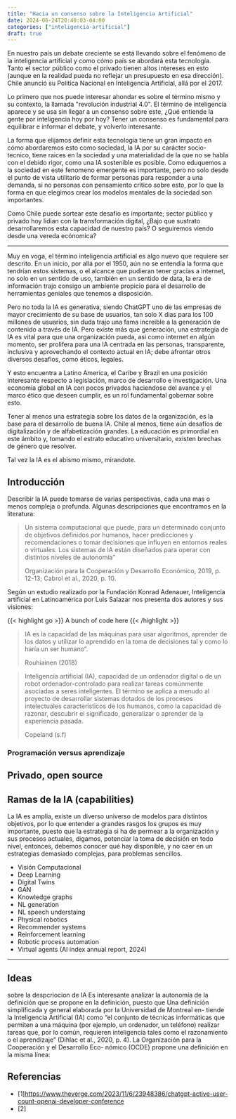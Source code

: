 ```yaml
---
title: "Hacia un consenso sobre la Inteligencia Artificial"
date: 2024-06-24T20:40:03-04:00
categories: ["inteligencia-artificial"]
draft: true
---
```


En nuestro país un debate creciente se está llevando sobre el fenómeno de la inteligencia artificial y como cómo país se abordará esta tecnología. Tanto el sector público como el privado tienen altos intereses en esto (aunque en la realidad pueda no reflejar un presupuesto en esa dirección). Chile anunció su Politica Nacional en Inteligencia Artificial, allá por el 2017.

Lo primero que nos puede interesar ahondar es sobre el término mismo y su contexto, la llamada "revolución industrial 4.0". El término de inteligencia aparece y se usa sin llegar a un consenso sobre este, ¿Qué entiende la gente por inteligencia hoy por hoy? Tener un consenso
es fundamental para equilibrar e informar el debate, y volverlo interesante.

La forma que elijamos definir esta tecnología tiene un gran impacto en cómo abordaremos esto como sociedad, la IA por su carácter socio-tecnico, tiene raices en la sociedad y una materialidad de la que no se habla con el debido rigor, como una IA sostenible es posible. Como eduquemos a la sociedad en este fenomeno emergente es importante, pero no solo desde el punto de vista utilitario de formar personas para responder a una demanda, si no personas con pensamiento critico sobre esto, por lo que la forma en que elegimos crear los modelos mentales de la sociedad son importantes.

Como Chile puede sortear este desafío es importante; sector público y privado hoy lidian con la transformación digital, ¿Bajo que sustrato desarrollaremos esta capacidad de nuestro país? O seguiremos viendo desde una vereda ecónomica?

---

Muy en voga, el término inteligencia artificial es algo nuevo que requiere ser descrito. En un inicio, por allá por el 1950, aún no se entendía la forma que tendrían estos sistemas, o el alcance que pudieran tener gracias a internet, no solo en un sentido de uso, también en un sentido de data, la era de información trajo consigo un ambiente propicio para el desarrollo de herramientas geniales que tenemos a disposición.

Pero no toda la IA es generativa, siendo ChatGPT uno de las empresas de mayor crecimiento de su base de usuarios, tan solo X dias para los 100 millones de usuarios, sin duda trajo una fama increible a la generación de contenido a través de IA. Pero existe más que generación, una estrategia de IA es vital para que una organización pueda, asi como internet en algún momento, ser prolifera para una IA centrada en las personas, transparente, inclusiva y aprovechando el contexto actual en IA; debe afrontar otros diversos desafìos, como éticos, legales.

Y esto encuentra a Latino America, el Caribe y Brazil en una posición interesante respecto a legislación, marco de desarrollo e investigación. Una economia global en IA con pocos privados haciendose del avance y el marco ético que deseen cumplir, es un rol fundamental gobernar sobre esto.

Tener al menos una estrategia sobre los datos de la organización, es la base para el desarrollo de buena IA. Chile al menos, tiene aún desafíos de digitalización y de alfabetización grandes.
La educación es primordial en este ámbito y, tomando el estrato educativo universitario, existen brechas de género que resolver.

Tal vez la IA es el abismo mismo, mirandote.

## Introducción

Describir la IA puede tomarse de varias perspectivas, cada una mas o menos compleja o profunda.
Algunas descripciones que encontramos en la literatura:

> Un sistema computacional que puede, para un determinado conjunto de objetivos definidos por humanos, hacer predicciones y recomendaciones o tomar decisiones que influyen en entornos reales o virtuales. Los sistemas de IA están diseñados para operar con distintos niveles de autonomía”
> 
> Organización para la Cooperación y Desarrollo Económico, 2019, p. 12-13; Cabrol et al., 2020, p. 10.

Según un estudio realizado por la Fundación Konrad Adenauer, Inteligencia artificial en Latinoamérica por Luis Salazar nos presenta dos autores y sus visiones:

{{< highlight go >}} A bunch of code here {{< /highlight >}}

> IA es la capacidad de las máquinas para usar algoritmos, aprender de los datos y utilizar lo aprendido en la toma de decisiones tal y como lo haría un ser humano”.
>
>  Rouhiainen (2018)


> Inteligencia artificial (IA), capacidad de un ordenador digital o de un robot ordenador-controlado para realizar tareas comúnmente asociadas a seres inteligentes. El término se aplica a menudo al proyecto de desarrollar sistemas dotados de los procesos intelectuales característicos de los humanos, como la capacidad de razonar, descubrir el significado, generalizar o aprender de la experiencia pasada.
> 
> Copeland (s.f)

### Programación versus aprendizaje


## Privado, open source

## Ramas de la IA (capabilities)

La IA es amplia, existe un diverso universo de modelos para distintos objetivos, por lo que entender a grandes rasgos los grupos es muy importante, puesto que la estrategia si ha de permear a la organización y sus procesos actuales, digamos, potenciar la toma de decisión en todo nivel, entonces, debemos conocer qué hay disponible, y no caer en un estrategias demasiado complejas, para problemas sencillos.


- Visión Computacional
- Deep Learning
- Digital Twins
- GAN
- Knowledge graphs
- NL generation
- NL speech understaing
- Physical robotics
- Recommender systems
- Reinforcement learning
- Robotic process automation
- Virtual agents
(AI index annual report, 2024)










---

## Ideas

sobre la despcriocion de IA
Es interesante analizar la autonomía de la definición que se propone en la definición, puesto que 
Una definición simplificada y general elaborada por la Universidad de Montreal en- tiende la Inteligencia Artificial (IA) como “el conjunto de técnicas informáticas que permiten a una máquina (por ejemplo, un ordenador, un teléfono) realizar tareas que, por lo común, requieren inteligencia tales como el razonamiento o el aprendizaje” (Dihlac et al., 2020, p. 4). La Organización para la Cooperación y el Desarrollo Eco- nómico (OCDE) propone una definición en la misma línea: 



## Referencias
- [1]https://www.theverge.com/2023/11/6/23948386/chatgpt-active-user-count-openai-developer-conference
- [2]